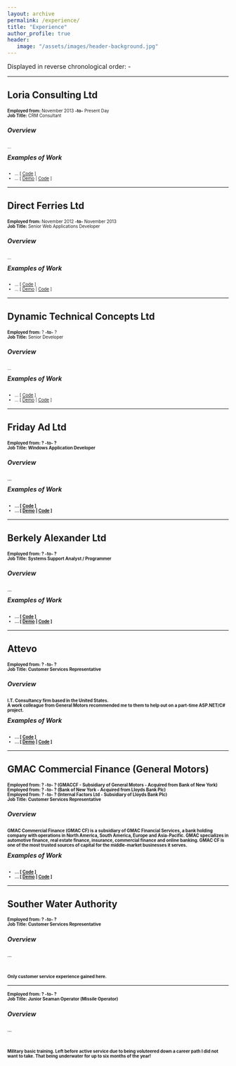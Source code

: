 ```yaml
---
layout: archive
permalink: /experience/
title: "Experience"
author_profile: true
header: 
   image: "/assets/images/header-background.jpg" 
---
```


Displayed in reverse chronological order: -

<hr/>
<h2>Loria Consulting Ltd</h2>
<p style="font-size:0.70em; margin-top:0; margin-bottom: 0;"><strong>Employed from:</strong> November 2013 <strong>-to-</strong> Present Day</p>
<p style="font-size:0.70em; margin-top:0; margin-bottom: 0;"><strong>Job Title:</strong> CRM Consultant</p>
<h5>Overview</h5>
<p style="font-size:0.70em;">...</p>
<h5 style="margin-top: 0px">Examples of Work</h5> 
<ul style="font-size:0.70em;">
  <li>... [ <a href="https://github.com/julianmummery/sagecrm-context-menu" target="_blank">Code</a> ]</li>
  <li>... [ <a href="https://github.com/julianmummery/sagecrm-please-wait-animation/blob/master/SageCRM-Loading-Anim.mp4?raw=true" target="_blank">Demo</a> | <a href="https://github.com/julianmummery/sagecrm-please-wait-animation" target="_blank">Code</a> ]</li>
</ul>

<hr/>
<h2>Direct Ferries Ltd</h2>
<p style="font-size:0.70em; margin-top:0; margin-bottom: 0;"><strong>Employed from:</strong> November 2012 <strong>-to-</strong> November 2013</p>
<p style="font-size:0.70em; margin-top:0; margin-bottom: 0;"><strong>Job Title:</strong> Senior Web Applications Developer</p>
<h5>Overview</h5>
<p style="font-size:0.70em;">...</p>
<h5 style="margin-top: 0px">Examples of Work</h5>
<ul style="font-size:0.70em;">
  <li>... [ <a href="https://github.com/julianmummery/sagecrm-context-menu" target="_blank">Code</a> ]</li>
  <li>... [ <a href="https://github.com/julianmummery/sagecrm-please-wait-animation/blob/master/SageCRM-Loading-Anim.mp4?raw=true" target="_blank">Demo</a> | <a href="https://github.com/julianmummery/sagecrm-please-wait-animation" target="_blank">Code</a> ]</li>
</ul>

<hr/>
<h2>Dynamic Technical Concepts Ltd</h2>
<p style="font-size:0.70em; margin-top:0; margin-bottom: 0;"><strong>Employed from:</strong> ? <strong>-to-</strong> ?</p>
<p style="font-size:0.70em; margin-top:0; margin-bottom: 0;"><strong>Job Title:</strong> Senior Developer</p>
<h5>Overview</h5>
<p style="font-size:0.70em;">...</p>
<h5 style="margin-top: 0px">Examples of Work</h5>
<ul style="font-size:0.70em;">
  <li>... [ <a href="https://github.com/julianmummery/sagecrm-context-menu" target="_blank">Code</a> ]</li>
  <li>... [ <a href="https://github.com/julianmummery/sagecrm-please-wait-animation/blob/master/SageCRM-Loading-Anim.mp4?raw=true" target="_blank">Demo</a> | <a href="https://github.com/julianmummery/sagecrm-please-wait-animation" target="_blank">Code</a> ]</li>
</ul>

<hr/>
<h2>Friday Ad Ltd</h2>
<p style="font-size:0.70em; margin-top:0; margin-bottom: 0;"><strong>Employed from:<strong> ? <strong>-to-</strong> ?</p>
<p style="font-size:0.70em; margin-top:0; margin-bottom: 0;"><strong>Job Title:<strong> Windows Application Developer</p>
<h5>Overview</h5>
<p style="font-size:0.70em;">...</p>
<h5 style="margin-top: 0px">Examples of Work</h5>
<ul style="font-size:0.70em;">
  <li>... [ <a href="https://github.com/julianmummery/sagecrm-context-menu" target="_blank">Code</a> ]</li>
  <li>... [ <a href="https://github.com/julianmummery/sagecrm-please-wait-animation/blob/master/SageCRM-Loading-Anim.mp4?raw=true" target="_blank">Demo</a> | <a href="https://github.com/julianmummery/sagecrm-please-wait-animation" target="_blank">Code</a> ]</li>
</ul>

<hr/>
<h2>Berkely Alexander Ltd</h2>
<p style="font-size:0.70em; margin-top:0; margin-bottom: 0;"><strong>Employed from:<strong> ? <strong>-to-</strong> ?</p>
<p style="font-size:0.70em; margin-top:0; margin-bottom: 0;"><strong>Job Title:<strong> Systems Support Analyst / Programmer</p>
<h5>Overview</h5>
<p style="font-size:0.70em;">...</p>
<h5 style="margin-top: 0px">Examples of Work</h5>
<ul style="font-size:0.70em;">
  <li>... [ <a href="https://github.com/julianmummery/sagecrm-context-menu" target="_blank">Code</a> ]</li>
  <li>... [ <a href="https://github.com/julianmummery/sagecrm-please-wait-animation/blob/master/SageCRM-Loading-Anim.mp4?raw=true" target="_blank">Demo</a> | <a href="https://github.com/julianmummery/sagecrm-please-wait-animation" target="_blank">Code</a> ]</li>
</ul>

<hr/>
<h2>Attevo</h2>
<p style="font-size:0.70em; margin-top:0; margin-bottom: 0;"><strong>Employed from:<strong> ? <strong>-to-</strong> ?</p>
<p style="font-size:0.70em; margin-top:0; margin-bottom: 0;"><strong>Job Title:<strong> Customer Services Representative</p>
<h5>Overview</h5>
<p style="font-size:0.70em;">I.T. Consultancy firm based in the United States.<br>A work colleague from General Motors recommended me to them to help out on a part-time ASP.NET/C# project.</p>
<h5 style="margin-top: 0px">Examples of Work</h5>
<ul style="font-size:0.70em;">
  <li>... [ <a href="https://github.com/julianmummery/sagecrm-context-menu" target="_blank">Code</a> ]</li>
  <li>... [ <a href="https://github.com/julianmummery/sagecrm-please-wait-animation/blob/master/SageCRM-Loading-Anim.mp4?raw=true" target="_blank">Demo</a> | <a href="https://github.com/julianmummery/sagecrm-please-wait-animation" target="_blank">Code</a> ]</li>
</ul>

<hr/>
<h2>GMAC Commercial Finance (General Motors)</h2>
<p style="font-size:0.70em; margin-top:0; margin-bottom: 0;"><strong>Employed from:</strong> ? <strong>-to-</strong> ?  (GMACCF - Subsidiary of General Motors - Acquired from Bank of New York)</p>
<p style="font-size:0.70em; margin-top:0; margin-bottom: 0;"><strong>Employed from:</strong> ? <strong>-to-</strong> ?  (Bank of New York - Acquired from Lloyds Bank Plc)</p>
<p style="font-size:0.70em; margin-top:0; margin-bottom: 0;"><strong>Employed from:</strong> ? <strong>-to-</strong> ?  (Internal Factors Ltd - Subsidiary of Lloyds Bank Plc)</p>
<p style="font-size:0.70em; margin-top:0; margin-bottom: 0;"><strong>Job Title:<strong> Customer Services Representative</p>
<h5>Overview</h5>
<p style="font-size:0.70em;">GMAC Commercial Finance (GMAC CF) is a subsidiary of GMAC Financial Services, a bank holding company with operations in North America, South America, Europe and Asia-Pacific. GMAC specializes in automotive finance, real estate finance, insurance, commercial finance and online banking. GMAC CF is one of the most trusted sources of capital for the middle-market businesses it serves.</p>
<h5 style="margin-top: 0px">Examples of Work</h5> 
<ul style="font-size:0.70em;">
  <li>... [ <a href="https://github.com/julianmummery/sagecrm-context-menu" target="_blank">Code</a> ]</li>
  <li>... [ <a href="https://github.com/julianmummery/sagecrm-please-wait-animation/blob/master/SageCRM-Loading-Anim.mp4?raw=true" target="_blank">Demo</a> | <a href="https://github.com/julianmummery/sagecrm-please-wait-animation" target="_blank">Code</a> ]</li>
</ul>

<hr/>
<h2>Souther Water Authority</h2>
<p style="font-size:0.70em; margin-top:0; margin-bottom: 0;"><strong>Employed from:</strong> ? <strong>-to-</strong> ?</p>
<p style="font-size:0.70em; margin-top:0; margin-bottom: 0;"><strong>Job Title:</strong> Customer Services Representative</p>
<h5>Overview</h5>
<p style="font-size:0.70em;">...</p>
<br>
<p style="font-size:0.70em;">Only customer service experience gained here.</p>

<hr/>
<p style="font-size:0.70em; margin-top:0; margin-bottom: 0;"><strong>Employed from:</strong> ? <strong>-to-</strong> ?</p>
<p style="font-size:0.70em; margin-top:0; margin-bottom: 0;"><strong>Job Title:</strong> Junior Seaman Operator (Missile Operator)</p>
<h5>Overview</h5>
<p style="font-size:0.70em;">...</p>
<br>
<p style="font-size:0.70em;">Military basic training. Left before active service due to being voluteered down a career path I did <strong>not</strong> want to take. That being underwater for up to six months of the year!</p> 
